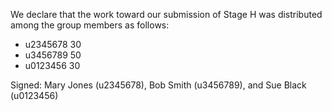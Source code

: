 We declare that the work toward our submission of Stage H was distributed among the group members as follows:

* u2345678 30
* u3456789 50
* u0123456 30

Signed: Mary Jones (u2345678), Bob Smith (u3456789), and Sue Black (u0123456)


